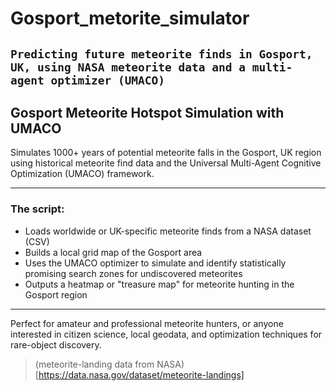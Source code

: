 # Gosport_metorite_simulator
`Predicting future meteorite finds in Gosport, UK, using NASA meteorite data and a multi-agent optimizer (UMACO)`
---

## Gosport Meteorite Hotspot Simulation with UMACO

Simulates 1000+ years of potential meteorite falls in the Gosport, UK region
using historical meteorite find data and the Universal Multi-Agent Cognitive Optimization (UMACO) framework.

---

### The script:
- Loads worldwide or UK-specific meteorite finds from a NASA dataset (CSV)
- Builds a local grid map of the Gosport area
- Uses the UMACO optimizer to simulate and identify statistically promising search zones for undiscovered meteorites
- Outputs a heatmap or "treasure map" for meteorite hunting in the Gosport region

---

Perfect for amateur and professional meteorite hunters, or anyone interested in citizen science,
local geodata, and optimization techniques for rare-object discovery.

> (meteorite-landing data from NASA)[https://data.nasa.gov/dataset/meteorite-landings]
